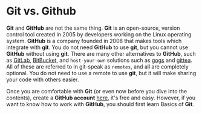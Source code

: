 # Git vs. Github
**Git** and **GitHub** are not the same thing. **Git** is an open-source, version control tool created in 2005 by developers working on the Linux operating system. **GitHub** is a company founded in 2008 that makes tools which integrate with **git**. You do not need **GitHub** to use **git**, but you cannot use **GitHub** without using **git**. There are many other alternatives to **GitHub**, such as [GitLab](https://about.gitlab.com/), [BitBucket](https://bitbucket.org/product), and ```host-your-own``` solutions such as [gogs](https://gogs.io/) and [gittea](https://gitea.io/). All of these are referred to in git-speak as ```remotes```, and all are completely optional. You do not need to use a remote to use **git**, but it will make sharing your code with others easier.

Once you are comfortable with **Git** (or even now before you dive into the contents), create a **GitHub account** [here](https://github.com/), it's free and easy. However, if you want to know how to work with **GitHub**, you should first learn Basics of **Git**.

